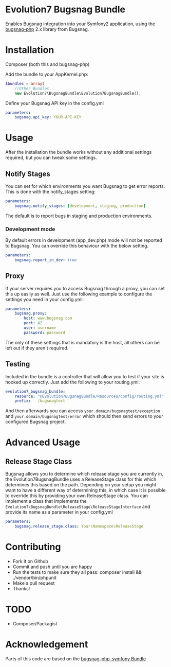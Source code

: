 # Evolution7 Bugsnag Bundle #
Enables Bugsnag integration into your Symfony2 application, using the [bugsnag-php](https://github.com/bugsnag/bugsnag-php) 2.x library from Bugsnag.

# Installation #
Composer (both this and bugsnag-php)

Add the bundle to your AppKernel.php:

```php
$bundles = array(
    //Other Bundles
    new Evolution7\BugsnagBundle\Evolution7BugsnagBundle(),
```

Define your Bugsnag API key in the config.yml

```yml
parameters:
    bugsnag.api_key: YOUR-API-KEY
```

# Usage #
After the installation the bundle works without any additional settings required, but you can tweak some settings.

## Notify Stages ##
You can set for which environments you want Bugsnag to get error reports. This is done with the notify_stages setting:

```yml
parameters:
    bugsnag.notify_stages: [development, staging, production]
```

The default is to report bugs in staging and production environments.

### Development mode ###
By default errors in development (app_dev.php) mode will not be reported to Bugsnag. You can override this behaviour with the below setting.

```yml
parameters:
    bugsnag.report_in_dev: true
```

## Proxy ##
If your server requires you to access Bugsnag through a proxy, you can set this up easily as well. Just use the following example to configure the settings you need in your config.yml:

```yml
parameters:
    bugsnag.proxy:
        host: www.bugsnag.com
        port: 42
        user: username
        password: password
```

The only of these settings that is mandatory is the host, all others can be left out if they aren't required.

## Testing ##
Included in the bundle is a controller that will allow you to test if your site is hooked up correctly. Just add the following to your routing.yml:

```yml
evolution7_bugsnag_bundle:
    resource: "@Evolution7BugsnagBundle/Resources/config/routing.yml"
    prefix:   /bugsnagtest
```

And then afterwards you can access `your.domain/bugsnagtest/exception` and `your.domain/bugsnagtest/error` which should then send errors to your configured Bugsnag project.

# Advanced Usage #

## Release Stage Class ##
Bugsnag allows you to determine which release stage you are currently in, the Evolution7BugsnagBundle uses a ReleaseStage class for this which determines this based on the path. Depending on your setup you might want to have a different way of determining this, in which case it is possible to override this by providing your own ReleaseStage class.
You can implement a class that implements the `Evolution7\BugsnagBundle\ReleaseStage\ReleaseStageInterface` and provide its name as a parameter in your config.yml

```yml
parameters:
    bugsnag.release_stage.class: Your\Namespace\ReleaseStage
```

# Contributing #

* Fork it on Github
* Commit and push until you are happy
* Run the tests to make sure they all pass: composer install && ./vendor/bin/phpunit
* Make a pull request
* Thanks!

# TODO #

* Composer/Packagist

# Acknowledgement #
Parts of this code are based on the [bugsnag-php-symfony Bundle](https://github.com/wrep/bugsnag-php-symfony)